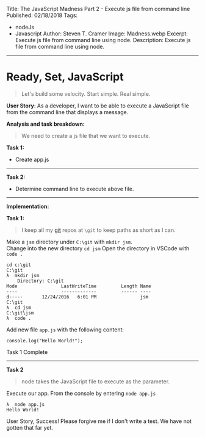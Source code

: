 ﻿Title: The JavaScript Madness Part 2 - Execute js file from command line
Published: 02/18/2018
Tags: 
  - nodeJs 
  - Javascript 
Author: Steven T. Cramer
Image: Madness.webp
Excerpt: Execute js file from command line using node.
Description: Execute js file from command line using node.
---


# Ready, Set, JavaScript 

>Let's build some velocity. Start simple. Real simple.

**User Story**:  As a developer, I want to be able to execute a JavaScript file from the command line that displays a message.

**Analysis and task breakdown:**

>We need to create a js file that we want to execute.

**Task 1:**

* Create app.js

---

**Task 2:**

* Determine command line to execute above file.

---

**Implementation:**

**Task 1:**

>I keep all my [git](https://git-scm.com/) repos at `\git` to keep paths as short as I can.

Make a `jsm` directory under `C:\git` with `mkdir jsm`.  
Change into the new directory `cd jsm`
Open the directory in VSCode with `code .`

```
cd c:\git
C:\git
λ  mkdir jsm
    Directory: C:\git
Mode                LastWriteTime         Length Name
----                -------------         ------ ----
d-----       12/24/2016   6:01 PM                jsm
C:\git
λ  cd jsm
C:\git\jsm
λ  code .

```

Add new file `app.js` with the following content:
```
console.log("Hello World!");
```

Task 1 Complete

---

**Task 2**

> node takes the JavaScript file to execute as the parameter.

Execute our app.  From the console by entering `node app.js`

```
λ  node app.js
Hello World!
```
User Story, Success!  Please forgive me if I don't write a test.  We have not gotten that far yet.




